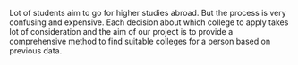 Lot of students aim to go for higher studies abroad. But the process is very confusing and expensive. 
Each decision about which college to apply  takes lot of consideration and the aim of our project is to provide a comprehensive method to find suitable colleges for a person based on previous data.

